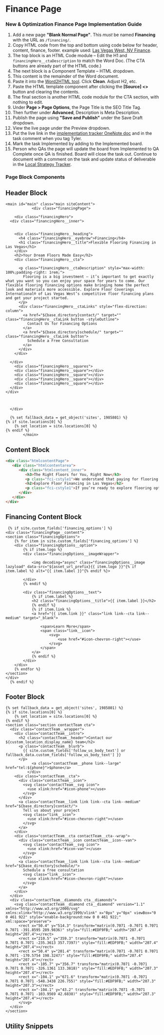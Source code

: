 # Finance Page

### New & Optimization Finance Page Implementation Guide

1. Add a new page **"Blank Normal Page"**. This *must* be named **Financing** with the URL as `/financing/`.
2. Copy HTML code from the top and bottom using code below for header, content, finance, footer. example used: [Las Vegas West, NV Finance](https://floorcoveringsinternational.cloudfrontend.net/app/builder/1986092/25732934).
3. The top block is an HTML Code module – Edit the H1 and `financingHero__ctaDescription` to match the Word Doc. (The CTA buttons are already part of the HTML code.)
4. The next block is a Component Template – HTML dropdown.
5. This content is the remainder of the Word document.
6. Paste it into the [Word2HTML tool](https://wordhtml.com/). Click **Clean**. Adjust H2, etc.
7. Paste the HTML template component after clicking the **[Source] <>** button and clearing the contents.
8. The final section is another HTML code module for the CTA section, with nothing to edit.
9. Under **Page > Page Options**, the Page Title is the SEO Title Tag.
10. Then further under **Advanced**, Description is Meta Description.
11. Publish the page using **"Save and Publish"** under the Save Draft dropdown.
12. View the live page under the Preview dropdown.
13. Put the live link in the [implementation tracker OneNote doc](https://oneupweb.sharepoint.com/sites/localmarketing/_layouts/15/Doc.aspx?sourcedoc=%7b5b70e07d-8986-4311-b652-89f81c07c4fc%7d&action=edit&wd=target%28Implementation.one%7C63218e3a-35e4-44ee-9d32-0d2eebc94973%2FImplementation%20Tracker%20for%20Speed%7Ce61d5783-3283-4ddb-9c36-af6c8ecb65ef%2F%29&wdorigin=NavigationUrl) and in the task comment when you tag Tyler.
14. Mark the task Implemented by adding to the Implemented board.
15. Person who QAs the page will update the board from Implemented to QA Complete once QA is finished. Board will close the task out. Continue to document with a comment on the task and update status of deliverable in the [Local Strategy Tracker](https://oneupweb.sharepoint.com/:x:/s/client-floorcoveringsinternational/EfKwXOnspC5KvtM0KhJasMEBnPwhZBG3vZKykoTFTr2E-w?e=KhmanZ).

### Page Block Components

## Header Block
```twig
<main id="main" class="main siteContent">
            <div class="financingPage">

    <div class="financingHero">
  <div class="financingHero__inner">


    <div class="financingHero__heading">
      <h4 class="financingHero__eyebrow">Financing</h4>
      <h1 class="financingHero__title">Flexible Flooring Financing in Las Vegas</h1>
    </div>
    <h2>Your Dream Floors Made Easy</h2>
    <div class="financingHero__cta">
        
      <p class="financingHero__ctaDescription" style="max-width: 100%;padding-right: 1rem;">
        Flooring is a big investment – it’s important to get exactly what you want so you can enjoy your space for years to come. Our flexible flooring financing options make bringing home the perfect look and materials more accessible. Explore Floor Coverings International® of Las Vegas West’s competitive floor financing plans and get your project started.
      </p>
      <div class="financingHero__ctaLinks" style="flex-direction: column">
        <a href="${base_directory}contact/" target="" class="financingHero__ctaLink button -styleOutline">
          Contact Us for Financing Options
        </a>
        <a href="${base_directory}schedule/" target="" class="financingHero__ctaLink button">
          Schedule a Free Consultation
        </a>
      </div>
    </div>

  </div>
    <div class="financingHero__squares">
    <div class="financingHero__square"></div>
    <div class="financingHero__square"></div>
    <div class="financingHero__square"></div>
    <div class="financingHero__square"></div>
  </div>
</div>



  </div>

  {% set fallback_data = get_object('sites', 1985801) %}
{% if site.locations[0] %}
    {% set location = site.locations[0] %}
{% endif %}
        </main>
```

## Content Block
```html
<div class="htmlcontentPage">
   <div class="htmlcontentarea">
      <div class="htmlcontent_inner">
         <h3>The Right Floors for You, Right Now</h3>
         <p class="fci-cstyle1">We understand that paying for flooring upgrades is a major financial decision, which is why we offer a range of financing options to suit your unique situation. Find the lending party that matches your financing needs, with competitive rates and no money down flooring financing in Las Vegas. Homeowners love our financing program; it’s one of the many reasons we’ve earned hundreds of <a href="https://floorcoveringsinternational.com/locations/us/nv/west-las-vegas/reviews/">positive reviews</a>.</p>
         <h2>Explore Floor Financing in Las Vegas</h2>
         <p class="fci-cstyle1">If you’re ready to explore flooring options for your home, call ${phone} or contact Floor Coverings International® of Las Vegas West for your <a href="https://floorcoveringsinternational.com/locations/us/nv/west-las-vegas/schedule/">free, no-obligation in-home consultation</a> and let our Design Associate bring the showroom to your living room! If you’ve already found your perfect flooring with us, compare competitive offers from our curated financing partners today – and find your best option for Las Vegas flooring financing.</p>
      </div>
   </div>
</div>
```

## Financing Content Block
```twig
 {% if site.custom_fields['financing_options'] %}
<div class="financingPage__content">
<section class="financingOptions">
    {% for item in site.custom_fields['financing_options'] %}
    <div class="financingOptions__option">
        {% if item.logo %}
        <div class="financingOptions__imageWrapper">
            
            <img decoding="async" class="financingOptions__image lazyload" data-src="${asset_url_prefix}{{ item.logo }}"{% if item.label %} alt="{{ item.label }}"{% endif %}>
            
        </div>
        {% endif %}

        <div class="financingOptions__text">
            {% if item.label %}
            <h2 class="financingOptions__title">{{ item.label }}</h2>
            {% endif %}
            {% if item.link %}
            <a href="{{ item.link }}" class="link link--cta link--medium" target="_blank">
                
                <span>Learn More</span>
                <span class="link__icon">
                    <svg>
                        <use href="#icon-chevron-right"></use>
                    </svg>
                </span>
            </a>
            {% endif %}
        </div>
    </div>
    {% endfor %}
</section>
</div> 
  {% endif %}
```

## Footer Block
```twig
{% set fallback_data = get_object('sites', 1985801) %}
{% if site.locations[0] %}
    {% set location = site.locations[0] %}
{% endif %}
<section class="section contactTeam cta">
  <div class="contactTeam__wrapper">
    <div class="contactTeam__intro">
      <h2 class="contactTeam__header">Contact our ${custom_location_display_name} team</h2>
      <p class="contactTeam__blurb">
        {{ site.custom_fields['follow_us_body_text'] or fallback_data.custom_fields['follow_us_body_text'] }}
      </p>
            <a class="contactTeam__phone link--large" href="tel:${phone}">$phone</a>
          </div>
    <div class="contactTeam__cta">
      <div class="contactTeam__icon">
        <svg class="contactTeam__svg icon">
          <use xlink:href="#icon-phone"></use>
        </svg>
      </div>
      <a class="contactTeam__link link link--cta link--medium" href="${base_directory}contact/">
        Tell us about your project
        <svg class="link__icon">
          <use xlink:href="#icon-chevron-right"></use>
        </svg>
      </a>
    </div>
    <div class="contactTeam__cta contactTeam__cta--wrap">
      <div class="contactTeam__icon contactTeam__icon--van">
        <svg class="contactTeam__svg icon">
          <use xlink:href="#icon-van"></use>
        </svg>
      </div>
      <a class="contactTeam__link link link--cta link--medium" href="${base_directory}schedule/">
        Schedule a free consultation
        <svg class="link__icon">
          <use xlink:href="#icon-chevron-right"></use>
        </svg>
      </a>
    </div>
  </div>
  <div class="contactTeam__diamonds cta__diamonds">
    <svg class="contactTeam__diamond cta__diamond" version="1.1" xmlns="http://www.w3.org/2000/svg" xmlns:xlink="http://www.w3.org/1999/xlink" x="0px" y="0px" viewBox="0 0 461 922" style="enable-background:new 0 0 461 922;" xml:space="preserve">
      <rect x="50.4" y="514.3" transform="matrix(0.7071 -0.7071 0.7071 0.7071 -391.8595 289.9836)" style="fill:#EDF9FB;" width="207.4" height="207.4"></rect>
      <rect x="210.5" y="359.3" transform="matrix(0.7071 -0.7071 0.7071 0.7071 -235.3613 357.7397)" style="fill:#EDF9FB;" width="207.4" height="207.4"></rect>
      <rect x="50.4" y="201.4" transform="matrix(0.7071 -0.7071 0.7071 0.7071 -170.5754 198.3247)" style="fill:#EDF9FB;" width="207.4" height="207.4"></rect>
      <rect x="-105.7" y="356.7" transform="matrix(0.7071 -0.7071 0.7071 0.7071 -326.1361 133.3818)" style="fill:#EDF9FB;" width="207.3" height="207.4"></rect>
      <rect x="-104.1" y="671.6" transform="matrix(0.7071 -0.7071 0.7071 0.7071 -548.3438 226.755)" style="fill:#EDF9FB;" width="207.3" height="207.3"></rect>
      <rect x="-104.1" y="43.2" transform="matrix(0.7071 -0.7071 0.7071 0.7071 -103.9569 42.6838)" style="fill:#EDF9FB;" width="207.3" height="207.4"></rect>
      </svg>
  </div>
</section>
```
## Utility Snippets

<include from="utility-codes.md" element-id="css-utility-classes"></include>
<include from="utility-codes.md" element-id="button-options"></include>
<include from="utility-codes.md" element-id="one-column-list-style"></include>
<include from="utility-codes.md" element-id="two-column-split-layout"></include>
